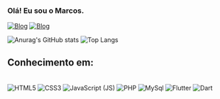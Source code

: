 ### Olá! Eu sou o Marcos.

[![Blog](https://img.shields.io/badge/Instagram-E4405F?style=for-the-badge&logo=instagram&logoColor=white)](https://www.instagram.com/marcosbarcelar_/)
[![Blog](https://img.shields.io/badge/LinkedIn-0077B5?style=for-the-badge&logo=linkedin&logoColor=white)](https://br.linkedin.com/in/marcos-barcelar-282679276)

![Anurag's GitHub stats](https://github-readme-stats.vercel.app/api?username=DevBarcelar&theme=onedark)
![Top Langs](https://github-readme-stats.vercel.app/api/top-langs/?username=DevBarcelar&layout=compact)

## Conhecimento em:

<div style="display: inline_block"><br/>
<img align="center" alt="HTML5" src="https://img.shields.io/badge/HTML-239120?style=for-the-badge&logo=html5&logoColor=white"/>
<img align="center" alt="CSS3" src="https://img.shields.io/badge/CSS-239120?&style=for-the-badge&logo=css3&logoColor=white"/>
<img align="center" alt="JavaScript (JS)" src="https://img.shields.io/badge/JavaScript-F7DF1E?style=for-the-badge&logo=javascript&logoColor=black"/>
<img align="center" alt="PHP" src="https://img.shields.io/badge/PHP-777BB4?style=for-the-badge&logo=php&logoColor=white"/>  
<img align="center" alt="MySql" src="https://img.shields.io/badge/MySQL-00000F?style=for-the-badge&logo=mysql&logoColor=white"/>
<img align="center" alt="Flutter" src="https://img.shields.io/badge/Flutter-02569B?style=for-the-badge&logo=flutter&logoColor=white"/>
<img align="center" alt="Dart" src="https://img.shields.io/badge/Dart-0175C2?style=for-the-badge&logo=dart&logoColor=white"/>
</div>
